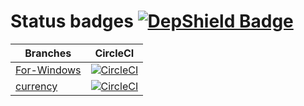# Status badges [![DepShield Badge](https://depshield.sonatype.org/badges/owner/repository/depshield.svg)](https://depshield.github.io)
| Branches | CircleCI |
| ------ | ------ |
| [For-Windows](https://github.com/SystemToolBox/SystemToolBox/tree/for-windows) | [![CircleCI](https://circleci.com/gh/SystemToolBox/SystemToolBox/tree/for-windows.svg?style=svg)](https://circleci.com/gh/SystemToolBox/SystemToolBox/tree/for-windows) |
| [currency](https://github.com/SystemToolBox/SystemToolBox/tree/currency) | [![CircleCI](https://circleci.com/gh/SystemToolBox/SystemToolBox/tree/currency.svg?style=svg)](https://circleci.com/gh/SystemToolBox/SystemToolBox/tree/currency) |
